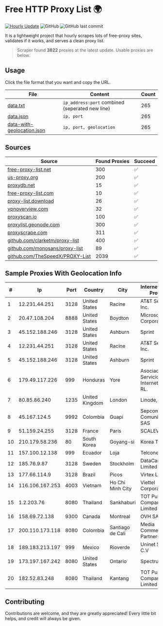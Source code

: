 
# Free HTTP Proxy List 🌍

[![Hourly Update](https://github.com/mertguvencli/http-proxy-list/actions/workflows/main.yml/badge.svg?branch=main)](https://github.com/mertguvencli/http-proxy-list/actions/workflows/main.yml)
![GitHub](https://img.shields.io/github/license/mertguvencli/http-proxy-list)
![GitHub last commit](https://img.shields.io/github/last-commit/mertguvencli/http-proxy-list)

It is a lightweight project that hourly scrapes lots of free-proxy sites, validates if it works, and serves a clean proxy list.


> Scraper found **3822** proxies at the latest update. Usable proxies are below.

## Usage

Click the file format that you want and copy the URL.


|File|Content|Count|
|----|-------|-----|
|[data.txt](https://raw.githubusercontent.com/mertguvencli/http-proxy-list/main/proxy-list/data.txt)|`ip_address:port` combined (seperated new line)|265|
|[data.json](https://raw.githubusercontent.com/mertguvencli/http-proxy-list/main/proxy-list/data.json)|`ip, port`|265|
|[data-with-geolocation.json](https://raw.githubusercontent.com/mertguvencli/http-proxy-list/main/proxy-list/data-with-geolocation.json)|`ip, port, geolocation`|265|

## Sources

|Source|Found Proxies|Succeed|
|------|-------------|-------|
|[free-proxy-list.net](https://free-proxy-list.net)|300|✅|
|[us-proxy.org](https://www.us-proxy.org)|200|✅|
|[proxydb.net](http://proxydb.net)|15|✅|
|[free-proxy-list.com](https://free-proxy-list.com/?page=&port=&type%5B%5D=http&type%5B%5D=https&up_time=0&search=Search)|10|✅|
|[proxy-list.download](https://www.proxy-list.download/HTTP)|26|✅|
|[vpnoverview.com](https://vpnoverview.com/privacy/anonymous-browsing/free-proxy-servers)|32|✅|
|[proxyscan.io](https://www.proxyscan.io)|100|✅|
|[proxylist.geonode.com](https://proxylist.geonode.com/api/proxy-list?limit=300&page=1&sort_by=lastChecked&sort_type=desc&protocols=http,https)|300|✅|
|[proxyscrape.com](https://api.proxyscrape.com/v2/?request=displayproxies&protocol=http&timeout=10000&country=all&ssl=all&anonymity=all)|311|✅|
|[github.com/clarketm/proxy-list](https://raw.githubusercontent.com/clarketm/proxy-list/master/proxy-list-raw.txt)|400|✅|
|[github.com/monosans/proxy-list](https://raw.githubusercontent.com/monosans/proxy-list/main/proxies/http.txt)|89|✅|
|[github.com/TheSpeedX/PROXY-List](https://raw.githubusercontent.com/TheSpeedX/PROXY-List/master/http.txt)|2039|✅|


## Sample Proxies With Geolocation Info

|#|Ip|Port|Country|City|Internet Service Provider|
|-|--|----|-------|----|-------------------------|
|1|12.231.44.251|3128|United States|Racine|AT&T Services, Inc.|
|2|20.47.108.204|8888|United States|Boydton|Microsoft Corporation|
|3|45.152.188.246|3128|United States|Ashburn|Sprint|
|4|12.231.44.251|3128|United States|Racine|AT&T Services, Inc.|
|5|45.152.188.246|3128|United States|Ashburn|Sprint|
|6|179.49.117.226|999|Honduras|Yore|Asociacion De Servicio De Internet S. De RL.|
|7|80.85.86.240|1235|United Kingdom|London|Linode, LLC|
|8|45.167.124.5|9992|Colombia|Guapi|Sepcom Comunicaciones SAS|
|9|51.159.24.255|3128|France|Paris|SCALEWAY|
|10|210.179.58.236|80|South Korea|Goyang-si|Korea Telecom|
|11|157.100.12.138|999|Ecuador|Loja|Telconet S.A|
|12|185.76.9.87|3128|Sweden|Stockholm|DataCamp Limited|
|13|177.66.114.9|3128|Brazil|Picos|Virtex Ltda|
|14|116.106.167.253|4003|Vietnam|Ho Chi Minh City|Viettel Corporation|
|15|1.2.203.76|8080|Thailand|Sankhaburi|TOT Public Company Limited|
|16|158.69.72.138|9300|Canada|Montreal|OVH SAS|
|17|200.110.173.118|8080|Colombia|Santiago de Cali|Media Commerce Partners S.A|
|18|189.183.213.197|999|Mexico|Rioverde|Uninet S.A. de C.V|
|19|173.197.167.242|8080|United States|Ontario|Spectrum|
|20|182.52.83.248|8080|Thailand|Kantang|TOT Public Company Limited|



## Contributing

Contributions are welcome, and they are greatly appreciated! Every
little bit helps, and credit will always be given.

